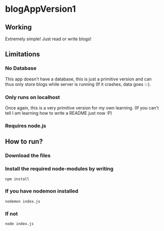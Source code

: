 # blogAppVersion1

## Working

Extremely simple! Just read or write blogs!

## Limitations

### No Database
This app doesn't have a database, this is just a primitive version and can thus only store blogs while server is running (If it crashes, data goes  💥).

### Only runs on localhost
Once again, this is a very primitive version for my own learning. (If you can't tell I am learning how to write a README just now :P)

### Requires node.js

## How to run?

### Download the files
### Install the required node-modules by writing
``` npm install ```
### If you have nodemon installed
``` nodemon index.js ```
### If not
``` node index.js ```
